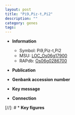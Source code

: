 ```yaml
---
layout: post
title: "Pi9,Piz-t,Pi2"
description: ""
category: genes
tags: 
---
```


* **Information**  
    + Symbol: Pi9,Piz-t,Pi2  
    + MSU: [LOC_Os06g17900](http://rice.uga.edu/cgi-bin/ORF_infopage.cgi?orf=LOC_Os06g17900)  
    + RAPdb: [Os06g0286700](http://rapdb.dna.affrc.go.jp/viewer/gbrowse_details/irgsp1?name=Os06g0286700)  

* **Publication**  

* **Genbank accession number**  

* **Key message**  

* **Connection**  

[//]: # * **Key figures**  


